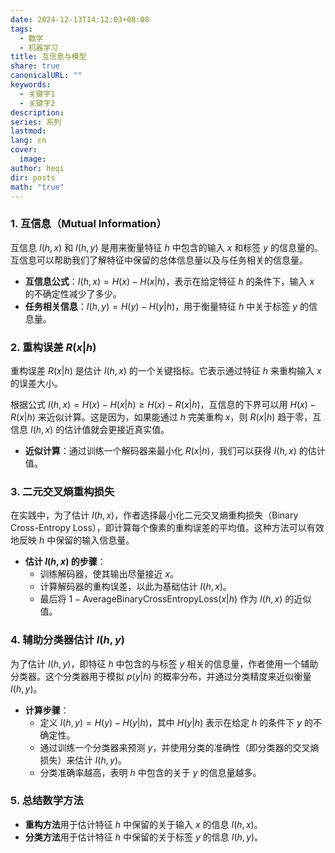 ```yaml
---
date: 2024-12-13T14:12:03+08:00
tags:
  - 数学
  - 机器学习
title: 互信息与模型
share: true
canonicalURL: ""
keywords:
  - 关键字1
  - 关键字2
description: 
series: 系列
lastmod: 
lang: cn
cover:
  image: 
author: heqi
dir: posts
math: "true"
---
```



### 1. **互信息（Mutual Information）**
   互信息 $I(h, x)$ 和 $I(h, y)$ 是用来衡量特征 $h$ 中包含的输入 $x$ 和标签 $y$ 的信息量的。互信息可以帮助我们了解特征中保留的总体信息量以及与任务相关的信息量。

   - **互信息公式**：$I(h, x) = H(x) - H(x|h)$，表示在给定特征 $h$ 的条件下，输入 $x$ 的不确定性减少了多少。
   - **任务相关信息**：$I(h, y) = H(y) - H(y|h)$，用于衡量特征 $h$ 中关于标签 $y$ 的信息量。

### 2. **重构误差 $R(x|h)$**
   重构误差 $R(x|h)$ 是估计 $I(h, x)$ 的一个关键指标。它表示通过特征 $h$ 来重构输入 $x$ 的误差大小。
   
   根据公式 $I(h, x) = H(x) - H(x|h) \geq H(x) - R(x|h)$，互信息的下界可以用 $H(x) - R(x|h)$ 来近似计算。这是因为，如果能通过 $h$ 完美重构 $x$，则 $R(x|h)$ 趋于零，互信息 $I(h, x)$ 的估计值就会更接近真实值。

   - **近似计算**：通过训练一个解码器来最小化 $R(x|h)$，我们可以获得 $I(h, x)$ 的估计值。

### 3. **二元交叉熵重构损失**
   在实践中，为了估计 $I(h, x)$，作者选择最小化二元交叉熵重构损失（Binary Cross-Entropy Loss），即计算每个像素的重构误差的平均值。这种方法可以有效地反映 $h$ 中保留的输入信息量。

   - **估计 $I(h, x)$ 的步骤**：
     - 训练解码器，使其输出尽量接近 $x$。
     - 计算解码器的重构误差，以此为基础估计 $I(h, x)$。
     - 最后将 $1 - \text{AverageBinaryCrossEntropyLoss}(x|h)$ 作为 $I(h, x)$ 的近似值。

### 4. **辅助分类器估计 $I(h, y)$**
   为了估计 $I(h, y)$，即特征 $h$ 中包含的与标签 $y$ 相关的信息量，作者使用一个辅助分类器。这个分类器用于模拟 $p(y|h)$ 的概率分布，并通过分类精度来近似衡量 $I(h, y)$。

   - **计算步骤**：
     - 定义 $I(h, y) = H(y) - H(y|h)$，其中 $H(y|h)$ 表示在给定 $h$ 的条件下 $y$ 的不确定性。
     - 通过训练一个分类器来预测 $y$，并使用分类的准确性（即分类器的交叉熵损失）来估计 $I(h, y)$。
     - 分类准确率越高，表明 $h$ 中包含的关于 $y$ 的信息量越多。

### 5. **总结数学方法**
   - **重构方法**用于估计特征 $h$ 中保留的关于输入 $x$ 的信息 $I(h, x)$。
   - **分类方法**用于估计特征 $h$ 中保留的关于标签 $y$ 的信息 $I(h, y)$。
   

